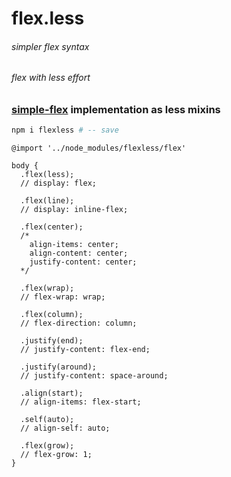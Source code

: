# flex.less
###### simpler flex syntax
###### flex with less effort

### [simple-flex](https://github.com/simple-flex/simple-flex) implementation as less mixins

```sh
npm i flexless # -- save
```
```less
@import '../node_modules/flexless/flex'

body {
  .flex(less);
  // display: flex;

  .flex(line);
  // display: inline-flex;

  .flex(center);
  /*
    align-items: center;
    align-content: center;
    justify-content: center;
  */

  .flex(wrap);
  // flex-wrap: wrap;

  .flex(column);
  // flex-direction: column;

  .justify(end);
  // justify-content: flex-end;

  .justify(around);
  // justify-content: space-around;

  .align(start);
  // align-items: flex-start;

  .self(auto);
  // align-self: auto;

  .flex(grow);
  // flex-grow: 1;
}
```
